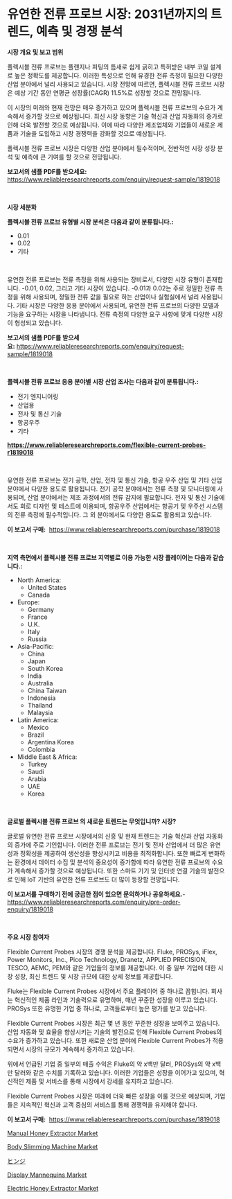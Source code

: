 <p><h1>유연한 전류 프로브 시장: 2031년까지의 트렌드, 예측 및 경쟁 분석</h1></p><p><strong>시장 개요 및 보고 범위</strong></p>
<p><p>플렉시블 전류 프로브는 플랜지나 피팅의 틈새로 쉽게 긁히고 특허받은 내부 코일 설계로 높은 정확도를 제공합니다. 이러한 특성으로 인해 유경한 전류 측정이 필요한 다양한 산업 분야에서 널리 사용되고 있습니다. 시장 전망에 따르면, 플렉시블 전류 프로브 시장은 예상 기간 동안 연평균 성장률(CAGR) 11.5%로 성장할 것으로 전망됩니다. </p><p>이 시장의 미래와 현재 전망은 매우 증가하고 있으며 플렉시블 전류 프로브의 수요가 계속해서 증가할 것으로 예상됩니다. 최신 시장 동향은 기술 혁신과 산업 자동화의 증가로 인해 더욱 발전할 것으로 예상됩니다. 이에 따라 다양한 제조업체와 기업들이 새로운 제품과 기술을 도입하고 시장 경쟁력을 강화할 것으로 예상됩니다.</p><p>플렉시블 전류 프로브 시장은 다양한 산업 분야에서 필수적이며, 전반적인 시장 성장 분석 및 예측에 큰 기여를 할 것으로 전망됩니다.</p></p>
<p><strong>보고서의 샘플 PDF를 받으세요:</strong> <a href="https://www.reliableresearchreports.com/enquiry/request-sample/1819018">https://www.reliableresearchreports.com/enquiry/request-sample/1819018</a></p>
<p>&nbsp;</p>
<p><strong>시장 세분화</strong></p>
<p><strong>플렉시블 전류 프로브 유형별 시장 분석은 다음과 같이 분류됩니다.:</strong></p>
<p><ul><li>0.01</li><li>0.02</li><li>기타</li></ul></p>
<p>&nbsp;</p>
<p><p>유연한 전류 프로브는 전류 측정을 위해 사용되는 장비로서, 다양한 시장 유형이 존재합니다. -0.01, 0.02, 그리고 기타 시장이 있습니다. -0.01과 0.02는 주로 정밀한 전류 측정을 위해 사용되며, 정밀한 전류 값을 필요로 하는 산업이나 실험실에서 널리 사용됩니다. 기타 시장은 다양한 응용 분야에서 사용되며, 유연한 전류 프로브의 다양한 모델과 기능을 요구하는 시장을 나타냅니다. 전류 측정의 다양한 요구 사항에 맞게 다양한 시장이 형성되고 있습니다.</p></p>
<p><strong>보고서의 샘플 PDF를 받으세요:</strong>&nbsp;<a href="https://www.reliableresearchreports.com/enquiry/request-sample/1819018">https://www.reliableresearchreports.com/enquiry/request-sample/1819018</a></p>
<p>&nbsp;</p>
<p><strong> 플렉시블 전류 프로브 응용 분야별 시장 산업 조사는 다음과 같이 분류됩니다.:</strong></p>
<p><ul><li>전기 엔지니어링</li><li>산업용</li><li>전자 및 통신 기술</li><li>항공우주</li><li>기타</li></ul></p>
<p><strong><a href="https://www.reliableresearchreports.com/flexible-current-probes-r1819018">https://www.reliableresearchreports.com/flexible-current-probes-r1819018</a></strong></p>
<p>&nbsp;</p>
<p><p>유연한 전류 프로브는 전기 공학, 산업, 전자 및 통신 기술, 항공 우주 산업 및 기타 산업 분야에서 다양한 용도로 활용됩니다. 전기 공학 분야에서는 전류 측정 및 모니터링에 사용되며, 산업 분야에서는 제조 과정에서의 전류 감지에 필요합니다. 전자 및 통신 기술에서도 회로 디자인 및 테스트에 이용되며, 항공우주 산업에서는 항공기 및 우주선 시스템의 전류 측정에 필수적입니다. 그 외 분야에서도 다양한 용도로 활용되고 있습니다.</p></p>
<p><strong>이 보고서 구매:</strong>&nbsp; <a href="https://www.reliableresearchreports.com/purchase/1819018">https://www.reliableresearchreports.com/purchase/1819018</a></p>
<p>&nbsp;</p>
<p><strong>지역 측면에서 플렉시블 전류 프로브 지역별로 이용 가능한 시장 플레이어는 다음과 같습니다.:</strong></p>
<p><ul>
    <li>
        North America:
        <ul>
            <li>United States</li>
            <li>Canada</li>
        </ul>
    </li>
    <li>
        Europe:
        <ul>
            <li>Germany</li>
            <li>France</li>
            <li>U.K.</li>
            <li>Italy</li>
            <li>Russia</li>
        </ul>
    </li>
    <li>
        Asia-Pacific:
        <ul>
            <li>China</li>
            <li>Japan</li>
            <li>South Korea</li>
            <li>India</li>
            <li>Australia</li>
            <li>China Taiwan</li>
            <li>Indonesia</li>
            <li>Thailand</li>
            <li>Malaysia</li>
        </ul>
    </li>
    <li>
        Latin America:
        <ul>
            <li>Mexico</li>
            <li>Brazil</li>
            <li>Argentina Korea</li>
            <li>Colombia</li>
        </ul>
    </li>
    <li>
        Middle East & Africa:
        <ul>
            <li>Turkey</li>
            <li>Saudi</li>
            <li>Arabia</li>
            <li>UAE</li>
            <li>Korea</li>
        </ul>
    </li>
    </ul></p>
<p>&nbsp;</p>
<p><strong>글로벌 플렉시블 전류 프로브 의 새로운 트렌드는 무엇입니까? 시장?</strong></p>
<p><p>글로벌 유연한 전류 프로브 시장에서의 신흥 및 현재 트렌드는 기술 혁신과 산업 자동화의 증가에 주로 기인합니다. 이러한 전류 프로브는 전기 및 전자 산업에서 더 많은 유연성과 정확성을 제공하여 생산성을 향상시키고 비용을 최적화합니다. 또한 빠르게 변화하는 환경에서 데이터 수집 및 분석의 중요성이 증가함에 따라 유연한 전류 프로브의 수요가 계속해서 증가할 것으로 예상됩니다. 또한 스마트 기기 및 인터넷 연결 기술의 발전으로 인해 IoT 기반의 유연한 전류 프로브도 더 많이 등장할 전망입니다.</p></p>
<p><strong>이 보고서를 구매하기 전에 궁금한 점이 있으면 문의하거나 공유하세요.</strong>- <a href="https://www.reliableresearchreports.com/enquiry/pre-order-enquiry/1819018">https://www.reliableresearchreports.com/enquiry/pre-order-enquiry/1819018</a></p>
<p>&nbsp;</p>
<p><strong>주요 시장 참여자</strong></p>
<p><p>Flexible Current Probes 시장의 경쟁 분석을 제공합니다. Fluke, PROSys, iFlex, Power Monitors, Inc., Pico Technology, Dranetz, APPLIED PRECISION, TESCO, AEMC, PEM와 같은 기업들의 정보를 제공합니다. 이 중 일부 기업에 대한 시장 성장, 최신 트렌드 및 시장 규모에 대한 상세 정보를 제공합니다.</p><p>Fluke는 Flexible Current Probes 시장에서 주요 플레이어 중 하나로 꼽힙니다. 회사는 혁신적인 제품 라인과 기술력으로 유명하며, 매년 꾸준한 성장을 이루고 있습니다. PROSys 또한 유명한 기업 중 하나로, 고객들로부터 높은 평가를 받고 있습니다.</p><p>Flexible Current Probes 시장은 최근 몇 년 동안 꾸준한 성장을 보여주고 있습니다. 산업 자동화 및 효율을 향상시키는 기술의 발전으로 인해 Flexible Current Probes의 수요가 증가하고 있습니다. 또한 새로운 산업 분야에 Flexible Current Probes가 적용되면서 시장의 규모가 계속해서 증가하고 있습니다.</p><p>위에서 언급된 기업 중 일부의 매출 수익은 Fluke의 약 x백만 달러, PROSys의 약 x백만 달러와 같은 수치를 기록하고 있습니다. 이러한 기업들은 성장을 이어가고 있으며, 혁신적인 제품 및 서비스를 통해 시장에서 강세를 유지하고 있습니다.</p><p>Flexible Current Probes 시장은 미래에 더욱 빠른 성장을 이룰 것으로 예상되며, 기업들은 지속적인 혁신과 고객 중심의 서비스를 통해 경쟁력을 유지해야 합니다.</p></p>
<p><strong>이 보고서 구매:</strong>&nbsp;&nbsp;<a href="https://www.reliableresearchreports.com/purchase/1819018">https://www.reliableresearchreports.com/purchase/1819018</a></p>
<p><p><a href="https://github.com/biheemgalvinlouises6hokrh3h/Market-Research-Report-List-2/blob/main/manual-honey-extractor-market.md">Manual Honey Extractor Market</a></p><p><a href="https://www.linkedin.com/pulse/body-slimming-machinenbspmarket-focuses-market-share-size-projected-k3mre?trackingId=vlT2pNJ1qKztG2AHAK3cNQ%3D%3D">Body Slimming Machine Market</a></p><p><a href="https://github.com/zoetazuur/Market-Research-Report-List-1/blob/main/625877432224.md">ヒンジ</a></p><p><a href="https://www.linkedin.com/pulse/decoding-display-mannequins-market-metrics-share-trends-growth-c6mqe?trackingId=rwmugZ4HObd%2BEXnHmY0tfg%3D%3D">Display Mannequins Market</a></p><p><a href="https://github.com/guneycigdem35/Market-Research-Report-List-3/blob/main/electric-honey-extractor-market.md">Electric Honey Extractor Market</a></p></p>